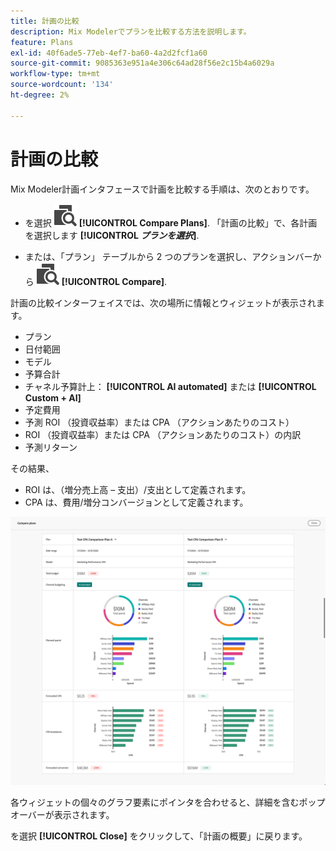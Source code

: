 ```yaml
---
title: 計画の比較
description: Mix Modelerでプランを比較する方法を説明します。
feature: Plans
exl-id: 40f6ade5-77eb-4ef7-ba60-4a2d2fcf1a60
source-git-commit: 9085363e951a4e306c64ad28f56e2c15b4a6029a
workflow-type: tm+mt
source-wordcount: '134'
ht-degree: 2%

---
```


# 計画の比較

Mix Modeler計画インタフェースで計画を比較する手順は、次のとおりです。

* を選択 ![を比較](/help/assets//icons/Compare.svg) **[!UICONTROL Compare Plans]**. 「計画の比較」で、各計画を選択します **[!UICONTROL _プランを選択_]**.

* または、「プラン」 テーブルから 2 つのプランを選択し、アクションバーから ![を比較](/help/assets//icons/Compare.svg) **[!UICONTROL Compare]**.

計画の比較インターフェイスでは、次の場所に情報とウィジェットが表示されます。

* プラン
* 日付範囲
* モデル
* 予算合計
* チャネル予算計上： **[!UICONTROL AI automated]** または **[!UICONTROL Custom + AI]**
* 予定費用
* 予測 ROI （投資収益率）または CPA （アクションあたりのコスト）
* ROI （投資収益率）または CPA （アクションあたりのコスト）の内訳
* 予測リターン

その結果、

* ROI は、（増分売上高 – 支出）/支出として定義されます。
* CPA は、費用/増分コンバージョンとして定義されます。


![計画の比較](/help/assets//compare-plans.png)

各ウィジェットの個々のグラフ要素にポインタを合わせると、詳細を含むポップオーバーが表示されます。

を選択 **[!UICONTROL Close]** をクリックして、「計画の概要」に戻ります。
